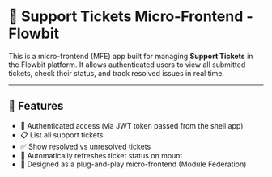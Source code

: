 # 🧾 Support Tickets Micro-Frontend - Flowbit

This is a micro-frontend (MFE) app built for managing **Support Tickets** in the Flowbit platform. It allows authenticated users to view all submitted tickets, check their status, and track resolved issues in real time.

---

## 🌟 Features

- 🔐 Authenticated access (via JWT token passed from the shell app)
- 📋 List all support tickets
- ✅ Show resolved vs unresolved tickets
- 🔄 Automatically refreshes ticket status on mount
- 🧩 Designed as a plug-and-play micro-frontend (Module Federation)



